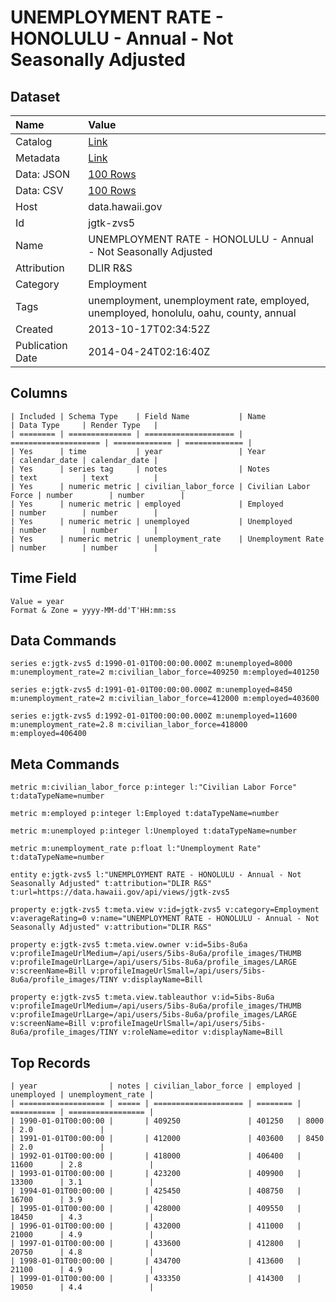 # UNEMPLOYMENT RATE - HONOLULU - Annual - Not Seasonally Adjusted

## Dataset

| Name | Value |
| :--- | :---- |
| Catalog | [Link](https://catalog.data.gov/dataset/unemployment-rate-honolulu-annual-not-seasonally-adjusted-868e3) |
| Metadata | [Link](https://data.hawaii.gov/api/views/jgtk-zvs5) |
| Data: JSON | [100 Rows](https://data.hawaii.gov/api/views/jgtk-zvs5/rows.json?max_rows=100) |
| Data: CSV | [100 Rows](https://data.hawaii.gov/api/views/jgtk-zvs5/rows.csv?max_rows=100) |
| Host | data.hawaii.gov |
| Id | jgtk-zvs5 |
| Name | UNEMPLOYMENT RATE - HONOLULU - Annual - Not Seasonally Adjusted |
| Attribution | DLIR R&S |
| Category | Employment |
| Tags | unemployment, unemployment rate, employed, unemployed, honolulu, oahu, county, annual |
| Created | 2013-10-17T02:34:52Z |
| Publication Date | 2014-04-24T02:16:40Z |

## Columns

```ls
| Included | Schema Type    | Field Name           | Name                 | Data Type     | Render Type   |
| ======== | ============== | ==================== | ==================== | ============= | ============= |
| Yes      | time           | year                 | Year                 | calendar_date | calendar_date |
| Yes      | series tag     | notes                | Notes                | text          | text          |
| Yes      | numeric metric | civilian_labor_force | Civilian Labor Force | number        | number        |
| Yes      | numeric metric | employed             | Employed             | number        | number        |
| Yes      | numeric metric | unemployed           | Unemployed           | number        | number        |
| Yes      | numeric metric | unemployment_rate    | Unemployment Rate    | number        | number        |
```

## Time Field

```ls
Value = year
Format & Zone = yyyy-MM-dd'T'HH:mm:ss
```

## Data Commands

```ls
series e:jgtk-zvs5 d:1990-01-01T00:00:00.000Z m:unemployed=8000 m:unemployment_rate=2 m:civilian_labor_force=409250 m:employed=401250

series e:jgtk-zvs5 d:1991-01-01T00:00:00.000Z m:unemployed=8450 m:unemployment_rate=2 m:civilian_labor_force=412000 m:employed=403600

series e:jgtk-zvs5 d:1992-01-01T00:00:00.000Z m:unemployed=11600 m:unemployment_rate=2.8 m:civilian_labor_force=418000 m:employed=406400
```

## Meta Commands

```ls
metric m:civilian_labor_force p:integer l:"Civilian Labor Force" t:dataTypeName=number

metric m:employed p:integer l:Employed t:dataTypeName=number

metric m:unemployed p:integer l:Unemployed t:dataTypeName=number

metric m:unemployment_rate p:float l:"Unemployment Rate" t:dataTypeName=number

entity e:jgtk-zvs5 l:"UNEMPLOYMENT RATE - HONOLULU - Annual - Not Seasonally Adjusted" t:attribution="DLIR R&S" t:url=https://data.hawaii.gov/api/views/jgtk-zvs5

property e:jgtk-zvs5 t:meta.view v:id=jgtk-zvs5 v:category=Employment v:averageRating=0 v:name="UNEMPLOYMENT RATE - HONOLULU - Annual - Not Seasonally Adjusted" v:attribution="DLIR R&S"

property e:jgtk-zvs5 t:meta.view.owner v:id=5ibs-8u6a v:profileImageUrlMedium=/api/users/5ibs-8u6a/profile_images/THUMB v:profileImageUrlLarge=/api/users/5ibs-8u6a/profile_images/LARGE v:screenName=Bill v:profileImageUrlSmall=/api/users/5ibs-8u6a/profile_images/TINY v:displayName=Bill

property e:jgtk-zvs5 t:meta.view.tableauthor v:id=5ibs-8u6a v:profileImageUrlMedium=/api/users/5ibs-8u6a/profile_images/THUMB v:profileImageUrlLarge=/api/users/5ibs-8u6a/profile_images/LARGE v:screenName=Bill v:profileImageUrlSmall=/api/users/5ibs-8u6a/profile_images/TINY v:roleName=editor v:displayName=Bill
```

## Top Records

```ls
| year                | notes | civilian_labor_force | employed | unemployed | unemployment_rate | 
| =================== | ===== | ==================== | ======== | ========== | ================= | 
| 1990-01-01T00:00:00 |       | 409250               | 401250   | 8000       | 2.0               | 
| 1991-01-01T00:00:00 |       | 412000               | 403600   | 8450       | 2.0               | 
| 1992-01-01T00:00:00 |       | 418000               | 406400   | 11600      | 2.8               | 
| 1993-01-01T00:00:00 |       | 423200               | 409900   | 13300      | 3.1               | 
| 1994-01-01T00:00:00 |       | 425450               | 408750   | 16700      | 3.9               | 
| 1995-01-01T00:00:00 |       | 428000               | 409550   | 18450      | 4.3               | 
| 1996-01-01T00:00:00 |       | 432000               | 411000   | 21000      | 4.9               | 
| 1997-01-01T00:00:00 |       | 433600               | 412800   | 20750      | 4.8               | 
| 1998-01-01T00:00:00 |       | 434700               | 413600   | 21100      | 4.9               | 
| 1999-01-01T00:00:00 |       | 433350               | 414300   | 19050      | 4.4               | 
```